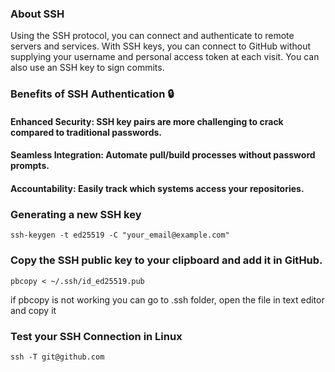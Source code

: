 ### About SSH
Using the SSH protocol, you can connect and authenticate to remote servers and services. With SSH keys, you can connect to GitHub without supplying your username and personal access token at each visit. You can also use an SSH key to sign commits.
### Benefits of SSH Authentication 🔒
#### Enhanced Security: SSH key pairs are more challenging to crack compared to traditional passwords.
#### Seamless Integration: Automate pull/build processes without password prompts.
#### Accountability: Easily track which systems access your repositories.
### Generating a new SSH key
    ssh-keygen -t ed25519 -C "your_email@example.com"
### Copy the SSH public key to your clipboard and add it in GitHub.
    pbcopy < ~/.ssh/id_ed25519.pub
if pbcopy is not working you can go to .ssh folder, open the file in text editor and copy it
### Test your SSH Connection in Linux
    ssh -T git@github.com